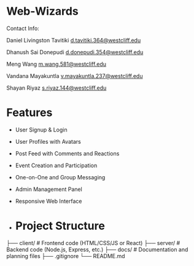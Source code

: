 # Web-Wizards

Contact Info:

Daniel Livingston Tavitiki
d.tavitiki.364@westcliff.edu

Dhanush Sai Donepudi
d.donepudi.354@westcliff.edu

Meng Wang
m.wang.581@westcliff.edu

Vandana Mayakuntla
v.mayakuntla.237@westcliff.edu

Shayan Riyaz
s.riyaz.144@westcliff.edu

# Features

- User Signup & Login
- User Profiles with Avatars
- Post Feed with Comments and Reactions
- Event Creation and Participation
- One-on-One and Group Messaging
- Admin Management Panel
- Responsive Web Interface

- # Project Structure

 ├── client/ # Frontend code (HTML/CSS/JS or React)
 ├── server/ # Backend code (Node.js, Express, etc.)
 ├── docs/ # Documentation and planning files
 ├── .gitignore
 └── README.md
